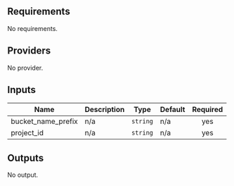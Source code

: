 <!-- BEGINNING OF PRE-COMMIT-TERRAFORM DOCS HOOK -->
## Requirements

No requirements.

## Providers

No provider.

## Inputs

| Name | Description | Type | Default | Required |
|------|-------------|------|---------|:--------:|
| bucket\_name\_prefix | n/a | `string` | n/a | yes |
| project\_id | n/a | `string` | n/a | yes |

## Outputs

No output.

<!-- END OF PRE-COMMIT-TERRAFORM DOCS HOOK -->
